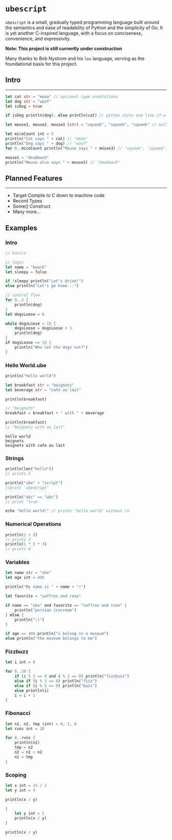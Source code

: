 # `ubescript`

`ubescript` is a small, gradually typed programming language built around the semantics and ease of readability of Python and the simplicity of Go. It is yet another C-inspired language, with a focus on conciseness, convenience, and expressivity.

 **Note: This project is still currently under construction**

Many thanks to Bob Nystrom and his `lox` language, serving as the foundational basis for this project.
## Intro
---

```rust
let cat str = "meow" // optional type annotations
let dog str = "woof"
let isDog = true

if isDog println(dog); else println(cat) // python style one line if-else

let mouse1, mouse2, mouse3 (str) = "squeek", "squeek", "squeek" // multiple assignment 

let miceCount int = 3
println("Cat says " + cat) // "meow"
println("Dog says " + dog) // "woof"
for 0..miceCount println("Mouse says " + mouse3) // "squeek", "squeek", "squeek"

mouse1 = "deadmau5"
println("Mouse also says " + mouse1) // "deadmau5"
```
## Planned Features
---
- Target Compile to C down to machine code
- Record Types
- Some() Construct
- Many more...

## Examples

### Intro
```rust
// basics

// logic
let name = "beach"
let sleepy = false

if !sleepy println("Let's drive!")
else println("Let's go home...")

// control flow
for 0..3 {
    println(dog)
}
let dogsLoose = 0

while dogsLoose < 10 {
    dogsLoose = dogsLoose + 1
    println(dog)
}
if dogsLoose == 10 {
    println("Who let the dogs out?")
}
```
### Hello World.ube
```rust
println("hello world")

let breakfast str = "beignets"
let beverage str = "cafe au lait"

println(breakfast)

// "beignets"
breakfast = breakfast + " with " + beverage

println(breakfast)
// "beignets with au lait"
```

```
hello world
beignets
beignets with cafe au lait
```

### Strings
```rust
println(len("hello"))
// prints 5

println("ube" + "script")
//print 'ubescript'

println("abc" == "abc")
// print 'true'

echo "hello world!" // prints 'hello world' without \n
```

### Numerical Operations
```rust
println(1 + 2)
// prints 3
println(1 * 2 * 3)
// prints 6
```


### Variables
```rust
let name str = "ube"
let age int = 400

println("My name is " + name + "!")

let favorite = "saffron and rose"

if name == "ube" and favorite == "saffron and rose" {
    println("persian icecream")
} else {
    println(":(")
}

if age == 400 println("i belong in a museum")
else println("the museum belongs to me")

```

### Fizzbuzz
```rust
let i int = 0

for 0..30 {
    if (i % 5 == 0 and i % 3 == 0) println("fizzbuzz")
    else if (i % 3 == 0) println("fizz")
    else if (i % 5 == 0) println("buzz")
    else println(i)
    i = i + 1
}
```
### Fibonacci

```rust
let n1, n2, tmp (int) = 0, 1, 0
let runs int = 10

for 0..runs {
    println(n1)
    tmp = n2
    n2 = n1 + n2
    n1 = tmp
}
```

### Scoping
```rust
let x int = 24 / 2
let y int = 4

println(x / y)

{
    let y int = 2
    println(x / y)
}

println(x / y)
```